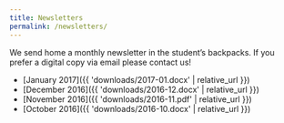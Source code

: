 ```yaml
---
title: Newsletters
permalink: /newsletters/
---
```


<p class="usa-font-lead">We send home a monthly newsletter in the student’s backpacks. If you prefer a digital copy via email please contact us!</p>

* [January 2017]({{ 'downloads/2017-01.docx' | relative_url }})
* [December 2016]({{ 'downloads/2016-12.docx' | relative_url }})
* [November 2016]({{ 'downloads/2016-11.pdf' | relative_url }})
* [October 2016]({{ 'downloads/2016-10.docx' | relative_url }})
